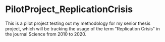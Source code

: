 # PilotProject_ReplicationCrisis
This is a pilot project testing out my methodology for my senior thesis project, which will be tracking the usage of the term "Replication Crisis" in the journal Science from 2010 to 2020.
